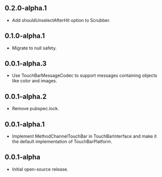## 0.2.0-alpha.1
- Add shouldUnselectAfterHit option to Scrubber.

## 0.1.0-alpha.1
- Migrate to null safety.

## 0.0.1-alpha.3
- Use TouchBarMessageCodec to support messages containing objects like color and images.

## 0.0.1-alpha.2
- Remove pubspec.lock.

## 0.0.1-alpha.1
- Implement MethodChannelTouchBar in TouchBarInterface and make it the default implementation of TouchBarPlatform.

## 0.0.1-alpha
- Initial open-source release.
